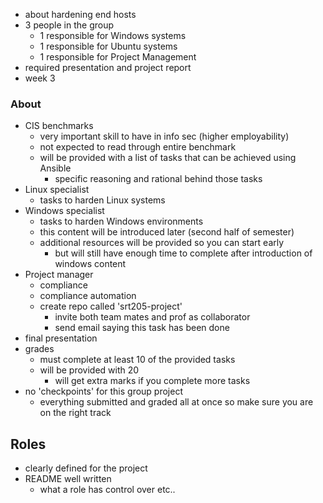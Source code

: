 - about hardening end hosts 
- 3 people in the group
	- 1 responsible for Windows systems  
	- 1 responsible for Ubuntu systems 
	- 1 responsible for Project Management
- required presentation and project report
- week 3


### About
- CIS benchmarks 
	- very important skill to have in info sec (higher employability) 
	- not expected to read through entire benchmark 
	- will be provided with a list of tasks that can be achieved using Ansible 
		- specific reasoning and rational behind those tasks 
- Linux specialist
	- tasks to harden Linux systems 
- Windows specialist
	- tasks to harden Windows environments 
	- this content will be introduced later (second half of semester) 
	- additional resources will be provided so you can start early 
		- but will still have enough time to complete after introduction of windows content 
- Project manager
	- compliance 
	- compliance automation 
	- create repo called 'srt205-project'
		- invite both team mates and prof as collaborator 
		- send email saying this task has been done
- final presentation 
- grades
	- must complete at least 10 of the provided tasks 
	- will be provided with 20 
		- will get extra marks if you complete more tasks
- no 'checkpoints' for this group project 
	- everything submitted and graded all at once so make sure you are on the right track



## Roles
- clearly defined for the project 
- README well written
	- what a role has control over etc.. 







